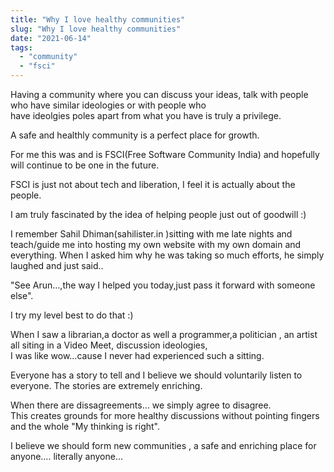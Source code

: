 ```yaml
---
title: "Why I love healthy communities"
slug: "Why I love healthy communities"
date: "2021-06-14"
tags: 
  - "community"
  - "fsci"
---
```


Having a community where you can discuss your ideas, talk with people who have similar ideologies or with people who  
have ideolgies poles apart from what you have is truly a privilege.

A safe and healthly community is a perfect place for growth.

For me this was and is FSCI(Free Software Community India) and hopefully will continue to be one in the future.

FSCI is just not about tech and liberation, I feel it is actually about the people.

I am truly fascinated by the idea of helping people just out of goodwill :)

I remember Sahil Dhiman(sahilister.in )sitting with me late nights and teach/guide me into hosting my own website with my own domain and everything. When I asked him why he was taking so much efforts, he simply laughed and just said..

"See Arun…,the way I helped you today,just pass it forward with someone else".

I try my level best to do that :)

When I saw a librarian,a doctor as well a programmer,a politician , an artist all siting in a Video Meet, discussion ideologies,  
I was like wow…cause I never had experienced such a sitting.

Everyone has a story to tell and I believe we should voluntarily listen to everyone. The stories are extremely enriching.

When there are dissagreements… we simply agree to disagree.  
This creates grounds for more healthy discussions without pointing fingers and the whole "My thinking is right".

I believe we should form new communities , a safe and enriching place for anyone…. literally anyone…
